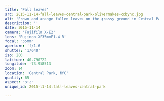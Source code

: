 ```yaml
---
title: 'Fall leaves'
src: 2015-11-14-fall-leaves-central-park-olivermakes-ccbync.jpg
alt: 'Brown and orange fallen leaves on the grassy ground in Central Park'
description: ''
date: 2015-11-14
camera: 'Fujifilm X-E2'
lens: 'Fujinon XF35mmF1.4 R'
focal: '35mm'
aperture: 'f/1.6'
shutter: '1/640'
iso: 200
latitude: 40.790722
longitude: -73.958513
zoom: 14
location: 'Central Park, NYC'
quality: 65
aspect: '3:2'
unique_id: 2015-11-14:fall-leaves-central-park

---
```

